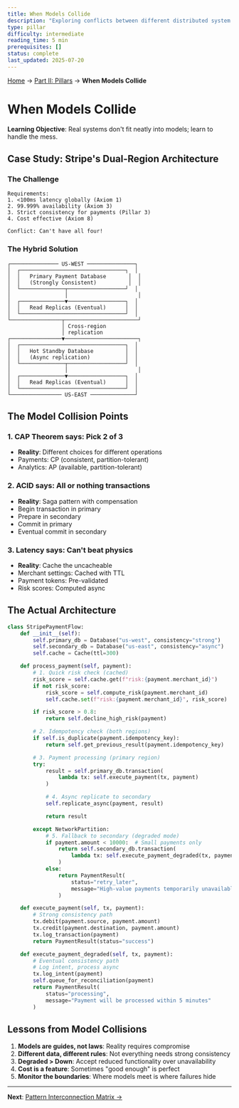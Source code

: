 ```yaml
---
title: When Models Collide
description: "Exploring conflicts between different distributed system models and approaches"
type: pillar
difficulty: intermediate
reading_time: 5 min
prerequisites: []
status: complete
last_updated: 2025-07-20
---
```


<!-- Navigation -->
[Home](../introduction/index.md) → [Part II: Pillars](index.md) → **When Models Collide**

# When Models Collide

**Learning Objective**: Real systems don't fit neatly into models; learn to handle the mess.

## Case Study: Stripe's Dual-Region Architecture

### The Challenge

```text
Requirements:
1. <100ms latency globally (Axiom 1)
2. 99.999% availability (Axiom 3)
3. Strict consistency for payments (Pillar 3)
4. Cost effective (Axiom 8)

Conflict: Can't have all four!
```

### The Hybrid Solution

```text
┌─────────────── US-WEST ───────────────┐
│  ┌─────────────────────────────────┐  │
│  │   Primary Payment Database       │  │
│  │   (Strongly Consistent)          │  │
│  └──────────────┬──────────────────┘  │
│                 │                      │
│  ┌──────────────▼──────────────────┐  │
│  │   Read Replicas (Eventual)      │  │
│  └─────────────────────────────────┘  │
└────────────────┬───────────────────────┘
                 │ Cross-region
                 │ replication
┌────────────────▼───────────────────────┐
│  ┌─────────────────────────────────┐  │
│  │   Hot Standby Database          │  │
│  │   (Async replication)           │  │
│  └──────────────┬──────────────────┘  │
│                 │                      │
│  ┌──────────────▼──────────────────┐  │
│  │   Read Replicas (Eventual)      │  │
│  └─────────────────────────────────┘  │
└──────────────── US-EAST ──────────────┘
```

## The Model Collision Points

### 1. CAP Theorem says: Pick 2 of 3
- **Reality**: Different choices for different operations
- Payments: CP (consistent, partition-tolerant)
- Analytics: AP (available, partition-tolerant)

### 2. ACID says: All or nothing transactions
- **Reality**: Saga pattern with compensation
- Begin transaction in primary
- Prepare in secondary
- Commit in primary
- Eventual commit in secondary

### 3. Latency says: Can't beat physics
- **Reality**: Cache the uncacheable
- Merchant settings: Cached with TTL
- Payment tokens: Pre-validated
- Risk scores: Computed async

## The Actual Architecture

```python
class StripePaymentFlow:
    def __init__(self):
        self.primary_db = Database("us-west", consistency="strong")
        self.secondary_db = Database("us-east", consistency="async")
        self.cache = Cache(ttl=300)

    def process_payment(self, payment):
        # 1. Quick risk check (cached)
        risk_score = self.cache.get(f"risk:{payment.merchant_id}")
        if not risk_score:
            risk_score = self.compute_risk(payment.merchant_id)
            self.cache.set(f"risk:{payment.merchant_id}", risk_score)

        if risk_score > 0.8:
            return self.decline_high_risk(payment)

        # 2. Idempotency check (both regions)
        if self.is_duplicate(payment.idempotency_key):
            return self.get_previous_result(payment.idempotency_key)

        # 3. Payment processing (primary region)
        try:
            result = self.primary_db.transaction(
                lambda tx: self.execute_payment(tx, payment)
            )

            # 4. Async replicate to secondary
            self.replicate_async(payment, result)

            return result

        except NetworkPartition:
            # 5. Fallback to secondary (degraded mode)
            if payment.amount < 10000:  # Small payments only
                return self.secondary_db.transaction(
                    lambda tx: self.execute_payment_degraded(tx, payment)
                )
            else:
                return PaymentResult(
                    status="retry_later",
                    message="High-value payments temporarily unavailable"
                )

    def execute_payment(self, tx, payment):
        # Strong consistency path
        tx.debit(payment.source, payment.amount)
        tx.credit(payment.destination, payment.amount)
        tx.log_transaction(payment)
        return PaymentResult(status="success")

    def execute_payment_degraded(self, tx, payment):
        # Eventual consistency path
        # Log intent, process async
        tx.log_intent(payment)
        self.queue_for_reconciliation(payment)
        return PaymentResult(
            status="processing",
            message="Payment will be processed within 5 minutes"
        )
```

## Lessons from Model Collisions

1. **Models are guides, not laws**: Reality requires compromise
2. **Different data, different rules**: Not everything needs strong consistency
3. **Degraded > Down**: Accept reduced functionality over unavailability
4. **Cost is a feature**: Sometimes "good enough" is perfect
5. **Monitor the boundaries**: Where models meet is where failures hide

---

**Next**: [Pattern Interconnection Matrix →](pattern-matrix.md)
